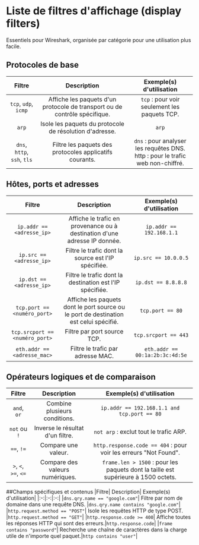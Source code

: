 # Liste de filtres d'affichage (display filters) 
Essentiels pour Wireshark, organisée par catégorie pour une utilisation plus facile.

## Protocoles de base
|Filtre|	Description|	Exemple(s) d'utilisation|
|:-:|:-:|:-:|
|`tcp`, `udp`, `icmp`|	Affiche les paquets d'un protocole de transport ou de contrôle spécifique.|`tcp` : pour voir seulement les paquets TCP.|
|`arp`|	Isole les paquets du protocole de résolution d'adresse.|`arp`|
|`dns`, `http`, `ssh`, `tls`|Filtre les paquets des protocoles applicatifs courants.	|`dns` : pour analyser les requêtes DNS.<br>http : pour le trafic web non-chiffré.|


## Hôtes, ports et adresses
|Filtre	|Description	|Exemple(s) d'utilisation|
|:-:|:-:|:-:|
|`ip.addr == <adresse_ip>`|	Affiche le trafic en provenance ou à destination d'une adresse IP donnée.	|`ip.addr == 192.168.1.1`|
|`ip.src == <adresse_ip>`|Filtre le trafic dont la source est l'IP spécifiée.	|`ip.src == 10.0.0.5`|
|`ip.dst == <adresse_ip>`|Filtre le trafic dont la destination est l'IP spécifiée.|`ip.dst == 8.8.8.8`|
|`tcp.port == <numéro_port>`|	Affiche les paquets dont le port source ou le port de destination est celui spécifié.|`tcp.port == 80`|
|`tcp.srcport == <numéro_port>`|Filtre par port source TCP.|`tcp.srcport == 443`|
|`eth.addr == <adresse_mac>`|Filtre le trafic par adresse MAC.|`eth.addr == 00:1a:2b:3c:4d:5e`|


## Opérateurs logiques et de comparaison
|Filtre|	Description	|Exemple(s) d'utilisation|
|:-:|:-:|:-:|
|`and`, `or`|Combine plusieurs conditions.|`ip.addr == 192.168.1.1 and tcp.port == 80`|
|`not` ou `!`|	Inverse le résultat d'un filtre.	|`not arp` : exclut tout le trafic ARP.|
|`==`, `!=`|	Compare une valeur.|`http.response.code == 404` : pour voir les erreurs "Not Found".|
|`>`, `<`, `>=`, `<=`|	Compare des valeurs numériques.	|`frame.len > 1500` : pour les paquets dont la taille est supérieure à 1500 octets.|


##Champs spécifiques et contenus
|Filtre|	Description|	Exemple(s) d'utilisation|
|:-:|:-:|:-:|
|`dns.qry.name == "google.com"`|	Filtre par nom de domaine dans une requête DNS.	|`dns.qry.name contains "google.com"`|
|`http.request.method == "POST"`|	Isole les requêtes HTTP de type POST.	|`http.request.method == "GET"`|
|`http.response.code >= 400`|	Affiche toutes les réponses HTTP qui sont des erreurs.|`http.response.code`|
|`frame contains "password"`|	Recherche une chaîne de caractères dans la charge utile de n'importe quel paquet.|`http contains "user"`|
